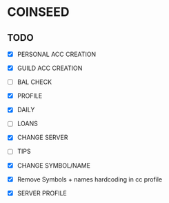 # COINSEED

## TODO
- [x] PERSONAL ACC CREATION
- [x] GUILD ACC CREATION
- [ ] BAL CHECK
- [x] PROFILE
- [x] DAILY
- [ ] LOANS
- [x] CHANGE SERVER
- [ ] TIPS
- [x] CHANGE SYMBOL/NAME
- [x] Remove Symbols + names hardcoding in cc profile
- [x] SERVER PROFILE

